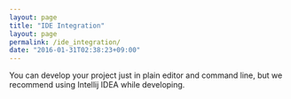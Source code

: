 ```yaml
---
layout: page
title: "IDE Integration"
layout: page
permalink: /ide_integration/
date: "2016-01-31T02:38:23+09:00"
---
```


You can develop your project just in plain editor and command line, but we recommend using
Intellij IDEA while developing.
